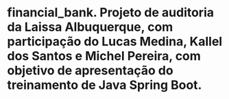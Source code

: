 # financial_bank. Projeto de auditoria da Laissa Albuquerque, com participação do Lucas Medina, Kallel dos Santos e Michel Pereira, com objetivo de apresentação do treinamento de Java Spring Boot.
